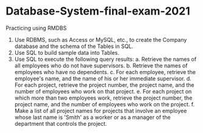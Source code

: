 # Database-System-final-exam-2021
Practicing using RMDBS
1. Use RDBMS, such as Access or MySQL, etc., to create the Company database and the schema of the Tables in SQL.
2. Use SQL to build sample data into Tables.
3. Use SQL to execute the following query results:
  a. Retrieve the names of all employees who do not have supervisors.
  b. Retrieve the names of employees who have no dependents.
  c. For each employee, retrieve the employee\'s name, and the name of his or her immediate supervisor.
  d. For each project, retrieve the project number, the project name, and the number of employees who work on that project.
  e. For each project on which more than two employees work, retrieve the project number, the project name, and the number of employees who work on the project.
  f. Make a list of all project names for projects that involve an employee whose last name is \'Smith\' as a worker or as a manager of the department that controls the project.
